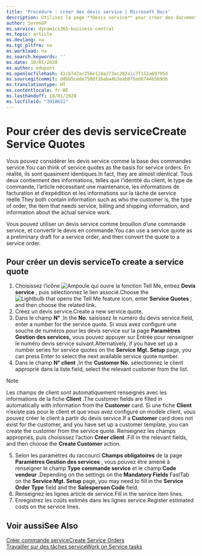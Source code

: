 ```yaml
---
title: 'Procédure : créer des devis service | Microsoft Docs'
description: Utilisez la page **Devis service** pour créer des documents dans lesquels vous saisissez des informations sur un service, tel que réparation et maintenance, pour des articles de service à la demande du client. Vous pouvez utiliser un devis service comme brouillon d’une commande service, et convertir le devis en commande.
author: SorenGP
ms.service: dynamics365-business-central
ms.topic: article
ms.devlang: na
ms.tgt_pltfrm: na
ms.workload: na
ms.search.keywords: ''
ms.date: 10/01/2020
ms.author: edupont
ms.openlocfilehash: 41cb742ac256e124a273ac202a1c7f112a69795d
ms.sourcegitcommit: ddbb5cede750df1baba4b3eab8fbed6744b5b9d6
ms.translationtype: HT
ms.contentlocale: fr-BE
ms.lasthandoff: 10/01/2020
ms.locfileid: "3918651"
---
```

# <a name="create-service-quotes"></a><span data-ttu-id="c5d4f-104">Pour créer des devis service</span><span class="sxs-lookup"><span data-stu-id="c5d4f-104">Create Service Quotes</span></span>
<span data-ttu-id="c5d4f-105">Vous pouvez considérer les devis service comme la base des commandes service.</span><span class="sxs-lookup"><span data-stu-id="c5d4f-105">You can think of service quotes as the basis for service orders.</span></span> <span data-ttu-id="c5d4f-106">En réalité, ils sont quasiment identiques.</span><span class="sxs-lookup"><span data-stu-id="c5d4f-106">In fact, they are almost identical.</span></span> <span data-ttu-id="c5d4f-107">Tous deux contiennent des informations, telles que l’identité du client, le type de commande, l’article nécessitant une maintenance, les informations de facturation et d’expédition et les informations sur la tâche de service réelle.</span><span class="sxs-lookup"><span data-stu-id="c5d4f-107">They both contain information such as who the customer is, the type of order, the item that needs service, billing and shipping information, and information about the actual service work.</span></span>
 
<span data-ttu-id="c5d4f-108">Vous pouvez utiliser un devis service comme brouillon d’une commande service, et convertir le devis en commande.</span><span class="sxs-lookup"><span data-stu-id="c5d4f-108">You can use a service quote as a preliminary draft for a service order, and then convert the quote to a service order.</span></span>  
  
## <a name="to-create-a-service-quote"></a><span data-ttu-id="c5d4f-109">Pour créer un devis service</span><span class="sxs-lookup"><span data-stu-id="c5d4f-109">To create a service quote</span></span>  
1. <span data-ttu-id="c5d4f-110">Choisissez l’icône ![Ampoule qui ouvre la fonction Tell Me](media/ui-search/search_small.png "Dites-moi ce que vous voulez faire"), entrez **Devis service** , puis sélectionnez le lien associé.</span><span class="sxs-lookup"><span data-stu-id="c5d4f-110">Choose the ![Lightbulb that opens the Tell Me feature](media/ui-search/search_small.png "Tell me what you want to do") icon, enter **Service Quotes** , and then choose the related link.</span></span>  
2. <span data-ttu-id="c5d4f-111">Créez un devis service.</span><span class="sxs-lookup"><span data-stu-id="c5d4f-111">Create a new service quote.</span></span>  
3. <span data-ttu-id="c5d4f-112">Dans le champ **N°** ,</span><span class="sxs-lookup"><span data-stu-id="c5d4f-112">In the **No.**</span></span> <span data-ttu-id="c5d4f-113">saisissez le numéro du devis service.</span><span class="sxs-lookup"><span data-stu-id="c5d4f-113">field, enter a number for the service quote.</span></span> <span data-ttu-id="c5d4f-114">Si vous avez configuré une souche de numéros pour les devis service sur la page **Paramètres Gestion des services,** vous pouvez appuyer sur Entrée pour renseigner le numéro devis service suivant.</span><span class="sxs-lookup"><span data-stu-id="c5d4f-114">Alternatively, if you have set up a number series for service quotes on the **Service Mgt. Setup** page, you can press Enter to select the next available service quote number.</span></span>  
4. <span data-ttu-id="c5d4f-115">Dans le champ **N° client** ,</span><span class="sxs-lookup"><span data-stu-id="c5d4f-115">In the **Customer No.**</span></span>  <span data-ttu-id="c5d4f-116">sélectionnez le client approprié dans la liste.</span><span class="sxs-lookup"><span data-stu-id="c5d4f-116">field, select the relevant customer from the list.</span></span>  

  > [!Note]  
  >  <span data-ttu-id="c5d4f-117">Les champs de client sont automatiquement renseignés avec les informations de la fiche **Client** .</span><span class="sxs-lookup"><span data-stu-id="c5d4f-117">The customer fields are filled in automatically with information from the **Customer** card.</span></span> <span data-ttu-id="c5d4f-118">Si une fiche **Client** n’existe pas pour le client et que vous avez configuré un modèle client, vous pouvez créer le client à partir du devis service.</span><span class="sxs-lookup"><span data-stu-id="c5d4f-118">If a **Customer** card does not exist for the customer, and you have set up a customer template, you can create the customer from the service quote.</span></span> <span data-ttu-id="c5d4f-119">Renseignez les champs appropriés, puis choisissez l’action **Créer client** .</span><span class="sxs-lookup"><span data-stu-id="c5d4f-119">Fill in the relevant fields, and then choose the **Create Customer** action.</span></span>  
  
5. <span data-ttu-id="c5d4f-120">Selon les paramètres du raccourci **Champs obligatoires** de la page **Paramètres Gestion des services** , vous pouvez être amené à renseigner le champ **Type commande service** et le champ **Code vendeur** .</span><span class="sxs-lookup"><span data-stu-id="c5d4f-120">Depending on the settings on the **Mandatory Fields** FastTab on the **Service Mgt. Setup** page, you may need to fill in the **Service Order Type** field and the **Salesperson Code** field.</span></span>  
6. <span data-ttu-id="c5d4f-121">Renseignez les lignes article de service.</span><span class="sxs-lookup"><span data-stu-id="c5d4f-121">Fill in the service item lines.</span></span>  
7. <span data-ttu-id="c5d4f-122">Enregistrez les coûts estimés dans les lignes service.</span><span class="sxs-lookup"><span data-stu-id="c5d4f-122">Register estimated costs on the service lines.</span></span>  
  
## <a name="see-also"></a><span data-ttu-id="c5d4f-123">Voir aussi</span><span class="sxs-lookup"><span data-stu-id="c5d4f-123">See Also</span></span>  
[<span data-ttu-id="c5d4f-124">Créer commande service</span><span class="sxs-lookup"><span data-stu-id="c5d4f-124">Create Service Orders</span></span>](service-how-to-create-service-orders.md)  
[<span data-ttu-id="c5d4f-125">Travailler sur des tâches service</span><span class="sxs-lookup"><span data-stu-id="c5d4f-125">Work on Service tasks</span></span>](service-how-to-work-on-service-tasks.md)  

 